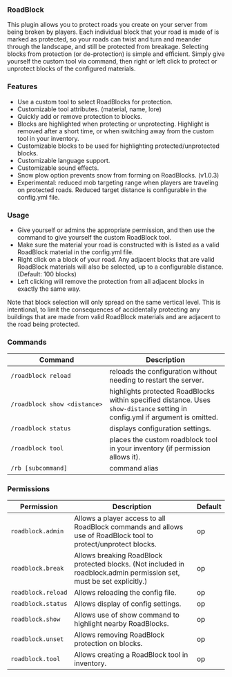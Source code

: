 ### RoadBlock
This plugin allows you to protect roads you create on your server from being broken by players. Each individual block that your road is made of is marked as protected, so your roads can twist and turn and meander through the landscape, and still be protected from breakage. Selecting blocks from protection (or de-protection) is simple and efficient. Simply give yourself the custom tool via command, then right or left click to protect or unprotect blocks of the configured materials.

### Features
*   Use a custom tool to select RoadBlocks for protection.
*   Customizable tool attributes. (material, name, lore)
*   Quickly add or remove protection to blocks.
*   Blocks are highlighted when protecting or unprotecting. Highlight is removed after a short time, or when switching away from the custom tool in your inventory.
*   Customizable blocks to be used for highlighting protected/unprotected blocks.
*   Customizable language support.
*   Customizable sound effects.
*   Snow plow option prevents snow from forming on RoadBlocks. (v1.0.3)
*   Experimental: reduced mob targeting range when players are traveling on protected roads. Reduced target distance is configurable in the config.yml file.

### Usage
*   Give yourself or admins the appropriate permission, and then use the command to give yourself the custom RoadBlock tool.
*   Make sure the material your road is constructed with is listed as a valid RoadBlock material in the config.yml file.
*   Right click on a block of your road. Any adjacent blocks that are valid RoadBlock materials will also be selected, up to a configurable distance. (Default: 100 blocks)
*   Left clicking will remove the protection from all adjacent blocks in exactly the same way.

Note that block selection will only spread on the same vertical level. This is intentional, to limit the consequences of accidentally protecting any buildings that are made from valid RoadBlock materials and are adjacent to the road being protected.  

### Commands
| Command                      | Description                                                                                                                   |
|------------------------------|-------------------------------------------------------------------------------------------------------------------------------|
| `/roadblock reload`          | reloads the configuration without needing to restart the server.                                                              |
| `/roadblock show <distance>` | highlights protected RoadBlocks within specified distance. Uses `show-distance` setting in config.yml if argument is omitted. |
| `/roadblock status`          | displays configuration settings.                                                                                              |
| `/roadblock tool`            | places the custom roadblock tool in your inventory (if permission allows it).                                                 |
| `/rb [subcommand]`           | command alias                                                                                                                 |

### Permissions
| Permission         | Description                                                                                                           | Default |
|--------------------|-----------------------------------------------------------------------------------------------------------------------|---------|
| `roadblock.admin`  | Allows a player access to all RoadBlock commands and allows use of RoadBlock tool to protect/unprotect blocks.        | op      |
| `roadblock.break`  | Allows breaking RoadBlock protected blocks. (Not included in roadblock.admin permission set, must be set explicitly.) | op      |
| `roadblock.reload` | Allows reloading the config file.                                                                                     | op      |
| `roadblock.status` | Allows display of config settings.                                                                                    | op      |
| `roadblock.show`   | Allows use of show command to highlight nearby RoadBlocks.                                                            | op      |
| `roadblock.unset`  | Allows removing RoadBlock protection on blocks.                                                                       | op      |
| `roadblock.tool`   | Allows creating a RoadBlock tool in inventory.                                                                        | op      |
